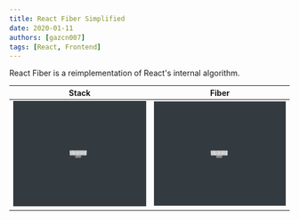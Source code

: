 ```yaml
---
title: React Fiber Simplified
date: 2020-01-11
authors: [gazcn007]
tags: [React, Frontend]
---
```


React Fiber is a reimplementation of React's internal algorithm.

| Stack          | Fiber          |
| -------------- | -------------- |
| ![](stack.gif) | ![](fiber.gif) |
